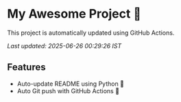 # My Awesome Project 🚀

This project is automatically updated using GitHub Actions.

_Last updated: 2025-06-26 00:29:26 IST_

## Features
- Auto-update README using Python 🐍
- Auto Git push with GitHub Actions 🤖
